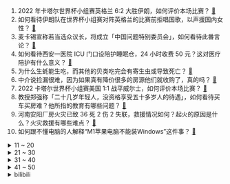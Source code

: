 1. 2022 年卡塔尔世界杯小组赛英格兰 6:2 大胜伊朗，如何评价本场比赛？ [:link:](https://www.zhihu.com/question/568020489)
2. 如何看待伊朗队在世界杯小组赛对阵英格兰的比赛前拒唱国歌，以声援国内女性？ [:link:](https://www.zhihu.com/question/568076615)
3. 麦卡锡宣称若当选众议长，将成立「中国问题特别委员会」，如何看待此番言论？ [:link:](https://www.zhihu.com/question/567979572)
4. 如何看待西安一医院 ICU 门口设陪护睡眠仓，24 小时收费 50 元？这对医疗陪护有什么意义？ [:link:](https://www.zhihu.com/question/567771577)
5. 为什么生蚝能生吃，而其他的贝类吃完会有寄生虫或导致死亡？ [:link:](https://www.zhihu.com/question/30932704)
6. 中介说捡漏很难，因为如果真有降价很多的房源他们就收购了，真的吗？ [:link:](https://www.zhihu.com/question/547108754)
7. 2022 卡塔尔世界杯小组赛美国 1:1 战平威尔士，如何评价本场比赛？ [:link:](https://www.zhihu.com/question/568031807)
8. 教授郑强称「二十几岁年轻人，没资格享受五十多岁人的待遇」，如何看待买车买房难？他所指的教育有哪些问题？ [:link:](https://www.zhihu.com/question/567972007)
9. 河南安阳厂房火灾已致 36 死 2 伤 2 失联，救援情况如何？起火的原因是什么？火灾救援有哪些难点？ [:link:](https://www.zhihu.com/question/568031673)
10. 如何跟不懂电脑的人解释“M1苹果电脑不能装Windows”这件事？ [:link:](https://www.zhihu.com/question/555492947)
<details>
<summary>11 ~ 20</summary>

11. 台媒曝大 S 起诉前夫未履行离婚协议，汪小菲回应汇款记录我都有，如何看待如今两人关系？ [:link:](https://www.zhihu.com/question/567971316)
12. 2026 年世界杯将扩军至 48 支球队，国足会不会出线呢？ [:link:](https://www.zhihu.com/question/567994926)
13. 湖北一男子出车祸后选择「私了」 6 天后突然死亡，发生车祸后应如何做？如何从法律角度进行解读？ [:link:](https://www.zhihu.com/question/567794558)
14. 矿难下，二手2080Ti的价格已经到1500了，3070还要2000多，如何选择？ [:link:](https://www.zhihu.com/question/567398570)
15. 2022 年世界杯小组赛荷兰 2:0 塞内加尔，如何评价本场比赛？荷兰队实力如何？技战术有哪些特点？ [:link:](https://www.zhihu.com/question/568031632)
16. 如何看待NGA创建的新板块“原批焚烧发电厂”？ [:link:](https://www.zhihu.com/question/567991320)
17. 常见的臭名昭著的食物有哪些？ [:link:](https://www.zhihu.com/question/474144892)
18. 乌克兰首都基辅开始停电，市长曾警告「或完全断电、断水、无供暖、无通讯」，目前当地情况如何？ [:link:](https://www.zhihu.com/question/568027674)
19. 请问单纯堆跑量可以10km跑进40min吗? [:link:](https://www.zhihu.com/question/527752956)
20. 为什么说足球比赛是一场对空间争夺的游戏？ [:link:](https://www.zhihu.com/question/310348189)
</details>
<details>
<summary>21 ~ 30</summary>

21. 奶茶店老板娘回应穿着性感被举报，称身材突出也有穿衣自由。如何看待穿衣自由？ [:link:](https://www.zhihu.com/question/567983742)
22. 同样是冰盾，原神游戏角色『莱依拉』和『迪奥娜』有什么区别？ [:link:](https://www.zhihu.com/question/567449477)
23. 脱离华为两年后的「新荣耀」，现状如何？ [:link:](https://www.zhihu.com/question/567997799)
24. 云计算到底在释放什么生产力？ [:link:](https://www.zhihu.com/question/566591527)
25. 日常炖肉，真的有必要把白沫子去掉吗？ [:link:](https://www.zhihu.com/question/502865298)
26. 诸葛亮为什么那么讨厌魏延？ [:link:](https://www.zhihu.com/question/559564580)
27. 美前财长称「轮不到我们对中国指指点点，若以『摧毁中国』为目标将非常危险」，如何看待此番言论？ [:link:](https://www.zhihu.com/question/567951291)
28. 国服魔兽世界2023年1月终止运营，玩家会涌入其他服吗？ [:link:](https://www.zhihu.com/question/567292681)
29. 王海质疑合肥产品质量监督检验研究院涉嫌出具虚假报告，工作人员称「严格按照国家标准检测」，具体情况如何？ [:link:](https://www.zhihu.com/question/567961228)
30. 目前我国有能力对特斯拉刹车失灵做出有说服力的鉴定吗? [:link:](https://www.zhihu.com/question/567080033)
</details>
<details>
<summary>31 ~ 40</summary>

31. 国务院印发《新冠肺炎疫情防控核酸检测实施办法》等文件，涉核酸检测、风险区划定，还有哪些信息值得关注？ [:link:](https://www.zhihu.com/question/567969924)
32. 有的人为什么宁愿做员工也不愿做领导？ [:link:](https://www.zhihu.com/question/550051903)
33. 为什么有许多原神玩家如此在乎强度？ [:link:](https://www.zhihu.com/question/558087242)
34. 众多世界名帅都看好35岁的梅西能率领阿根廷夺冠，真实前景如何？ [:link:](https://www.zhihu.com/question/567967183)
35. 《士兵突击》中老 A 在选拔时的训练量放在实际生活中算大吗？正常人身体能承受的住吗？ [:link:](https://www.zhihu.com/question/558750541)
36. 《原神》和《崩坏 3》是同一个世界观吗？ [:link:](https://www.zhihu.com/question/452638952)
37. 如何看待 2022 世界杯小组赛威尔士 1:1 战平美国的比赛中，利比里亚总统之子为美国破门？ [:link:](https://www.zhihu.com/question/568132110)
38. 有人说斜方肌上部难练，但为什么很多缺乏锻炼的人的上斜方肌却很发达？ [:link:](https://www.zhihu.com/question/567860781)
39. 卡塔尔世界杯正式打响，本届世界杯你最看好哪支球队夺冠？ [:link:](https://www.zhihu.com/question/567429229)
40. 英格兰中场贝林厄姆成为世界杯历史上首个进球的 00 后球员，他的未来潜力如何？ [:link:](https://www.zhihu.com/question/568024775)
</details>
<details>
<summary>41 ~ 50</summary>

41. 央行、银保监会要求因城施策实施好差别化住房信贷政策，支持刚性和改善性住房需求，会带来哪些积极作用？ [:link:](https://www.zhihu.com/question/567978349)
42. 卡塔尔世界杯阿根廷首轮将迎战沙特，沙特能否给阿根廷带来麻烦？梅西状态何如？ [:link:](https://www.zhihu.com/question/568131559)
43. 消息称美国正施压乌克兰，以确保俄乌谈判大门敞开，释放了什么信号？ [:link:](https://www.zhihu.com/question/568003721)
44. 扎波罗热核电站再遭炮击，国际原子能机构称「必须停止，是在玩火」，这将会产生哪些影响？会带来哪些后果？ [:link:](https://www.zhihu.com/question/567978289)
45. 中石化与卡塔尔能源公司签署为期 27 年的液化天然气长期购销协议，这一合作具有哪些战略意义？ [:link:](https://www.zhihu.com/question/568009749)
46. 美元指数本月已下挫逾 4%，创近 12 年以来最大单月跌幅，空头头寸升至 16 个月新高，发生了什么？ [:link:](https://www.zhihu.com/question/567989151)
47. 如何评价英雄联盟新装备心之钢？ [:link:](https://www.zhihu.com/question/567241366)
48. 如何评价电影《地狱尖兵》？ [:link:](https://www.zhihu.com/question/558898977)
49. 一个企业，现金流和利润，哪个更重要? [:link:](https://www.zhihu.com/question/564053634)
50. 美夜店枪击事件致 23 人死伤，拜登称「必须解决枪支暴力『流行病』」，美国会颁布枪支禁令吗？ [:link:](https://www.zhihu.com/question/567943466)
</details><details>
<summary>bilibili</summary>

1. 羊村（1） [:link:](//www.bilibili.com/video/BV1Xt4y1N73i)
2. 宁波.宁海食府  厨子探店¥？？ [:link:](//www.bilibili.com/video/BV1vg411v7pE)
3. 领导想不起来的那些事，你真的要提醒他。 [:link:](//www.bilibili.com/video/BV1qG4y14799)
4. 炉石主播王师傅聊网易暴雪谈崩停服 [:link:](//www.bilibili.com/video/BV1H24y117k7)
5. 伪装成零食卖给小孩？这种黑产我见一个曝一个！ [:link:](//www.bilibili.com/video/BV1i14y1H7cU)
6. 阿嚏 [:link:](//www.bilibili.com/video/BV1HG4y1Z7VE)
7. 当我第八次尝试rap [:link:](//www.bilibili.com/video/BV1EP411g7sx)
8. 音乐会返场小朋友大声喊出想听《孤勇者》，乐团接下来的操作让人破防❤️❤️ [:link:](//www.bilibili.com/video/BV1VG4y147Gb)
9. 3人23道菜，吃跑了唐老师！ [:link:](//www.bilibili.com/video/BV15P41137D4)
10. 完了！漠叔真去当岛主了？<南边的那片海>纪录片首发 [:link:](//www.bilibili.com/video/BV1f3411Z7dW)
<details>
<summary>11 ~ 20</summary>

11. 丧尸危机，我起初以为只是个笑话。 [:link:](//www.bilibili.com/video/BV1rR4y1f7Cd)
12. 神作之月！十年前的奇迹！新番时光机「2012年10月篇」 [:link:](//www.bilibili.com/video/BV1Eg411v7a1)
13. 哪些技能老师默认你会了，实际上没人告诉你。 [:link:](//www.bilibili.com/video/BV1MP4y1R7zE)
14. 疯狂社死！ 第一次带女朋友回家过夜，妈妈外婆要求睡一起... [:link:](//www.bilibili.com/video/BV14G411c7gy)
15. 闺蜜谈了帅哥我后牙槽都咬碎了 [:link:](//www.bilibili.com/video/BV1ov4y1m7m1)
16. 看海贼的和看火影的都沉默了...... [:link:](//www.bilibili.com/video/BV1D44y1Q7im)
17. 退钱哥到达卡塔尔世界杯大游轮！ [:link:](//www.bilibili.com/video/BV1y14y1H7EG)
18. 筹备5年，只为拍一张照，卖了1175w [:link:](//www.bilibili.com/video/BV1xY411o7Ee)
19. 评分7.0！风评不佳？诚实吐槽特摄电影《新奥特曼》 [:link:](//www.bilibili.com/video/BV1S24y1y7yn)
20. 蚌埠住了...哪个鬼才教你这么二创的？！ [:link:](//www.bilibili.com/video/BV15G4y1Z7q1)
</details>
<details>
<summary>21 ~ 30</summary>

21. 中国队为什么不参加世界杯 [:link:](//www.bilibili.com/video/BV18D4y1s7Tp)
22. IKUN的一天|居家幻想版 [:link:](//www.bilibili.com/video/BV1bW4y1W7Yf)
23. 【高圆圆】和我一起在海边吹吹风吧！ [:link:](//www.bilibili.com/video/BV1qg411v7F3)
24. 【没啥用科技】全新UPhone14，震撼发布！ [:link:](//www.bilibili.com/video/BV1te4y1p7Gv)
25. 这台灯，救了无数人的性命！ [:link:](//www.bilibili.com/video/BV1BD4y1s7ig)
26. 征方腊！梁山生离死别，张顺涌金门归神！《水浒传》P47 [:link:](//www.bilibili.com/video/BV14G4y147Gc)
27. 【STN快报6.5季14】把冥界当家的奎托斯会讲地狱笑话么？ [:link:](//www.bilibili.com/video/BV1YW4y1x7B9)
28. 《原神》EP - 妙狐徜徉之影 [:link:](//www.bilibili.com/video/BV1bR4y1f7P2)
29. 【梗百科】我有冰淇淋这个梗并不止看上去那么简单... [:link:](//www.bilibili.com/video/BV1gK411d7k2)
30. 红蓝铅原声手绘动漫人物全过程 [:link:](//www.bilibili.com/video/BV1mv4y117ZJ)
</details>
<details>
<summary>31 ~ 40</summary>

31. 【凤凰传奇农家乐音乐会】吃着肉夹馍唱着歌【望星辰】 [:link:](//www.bilibili.com/video/BV1Xd4y147V7)
32. 耗时2个半月！给你们做了个干净/免费的资源网站！ [:link:](//www.bilibili.com/video/BV1N24y117QE)
33. 到底还是大城市里的零食好吃 [:link:](//www.bilibili.com/video/BV1p24y117PU)
34. 挑战在纽约用20美元解决一日三餐！看看20块够不够我生存一天！ [:link:](//www.bilibili.com/video/BV1aG411c7TL)
35. 顶级理解！S13双中双打野打法即将改变整个游戏环境？ [:link:](//www.bilibili.com/video/BV1LG4y147kL)
36. 对于永琪的头我真的尽力了… [:link:](//www.bilibili.com/video/BV1LW4y1W7TN)
37. 【自制游戏】爆肝2个月，上千行代码！我做出了MC植物大战僵尸！还加入了...... [:link:](//www.bilibili.com/video/BV1xK411d7R4)
38. 警察都看懵了？ [:link:](//www.bilibili.com/video/BV1Yg411v7Kh)
39. 我宣布！班主任才配做我的朋友！ [:link:](//www.bilibili.com/video/BV1GD4y1s7gB)
40. 小学生自制爱国短剧《小英雄雨来》 [:link:](//www.bilibili.com/video/BV1X24y1y7X5)
</details>
<details>
<summary>41 ~ 50</summary>

41. ”B 站 用 户 精 神 现 状 Ⅱ “ [:link:](//www.bilibili.com/video/BV1n24y117Zz)
42. 【来看我们的演唱会】终于等到了！07+全新登场《思念是一种病》陈楚生、王栎鑫、陆虎、张远 [:link:](//www.bilibili.com/video/BV1YG411c76D)
43. 还没入口就化了 [:link:](//www.bilibili.com/video/BV1ZP4y197gF)
44. 这辈子没开炸鸡店，是我的遗憾。 [:link:](//www.bilibili.com/video/BV1M841177bV)
45. 苟且偷生 [:link:](//www.bilibili.com/video/BV1nY411o7Up)
46. 《大理寺日志2》全新OP——《意犹在》抢先听 [:link:](//www.bilibili.com/video/BV1y44y1Q7Qt)
47. 【封号斗罗】哔哩哔哩，来封我朋友的号呀！ [:link:](//www.bilibili.com/video/BV1u84y1C7w3)
48. 这玩意外面不得卖个8块8？ [:link:](//www.bilibili.com/video/BV17v4y1U728)
49. 赚了这么久的钱，一夜之间全都赔光了。  丨  流浪  09 [:link:](//www.bilibili.com/video/BV1S44y1Q7he)
50. 为什么这个通缉令是红色的 [:link:](//www.bilibili.com/video/BV1JW4y1W7pJ)
</details>
<details>
<summary>51 ~ 60</summary>

51. 修勾买菜，但是日语 [:link:](//www.bilibili.com/video/BV1Pd4y187GM)
52. 使 劲 叫 唤 ：占戈 区 [:link:](//www.bilibili.com/video/BV1KP4y1174k)
53. 【4K】这就是我们如此热爱世界杯的原因 [:link:](//www.bilibili.com/video/BV1324y117QK)
54. 害怕！我被封号了！ [:link:](//www.bilibili.com/video/BV1144y1Q7kP)
55. 鲱       鱼       罐       头 [:link:](//www.bilibili.com/video/BV19d4y147Mp)
56. 十几年前火遍全国的“网络神曲”，当年觉得是“垃圾”。现在网友表示：全是回忆啊！！ [:link:](//www.bilibili.com/video/BV1X44y1Q7Xm)
57. 假如室友关系像婆媳.... [:link:](//www.bilibili.com/video/BV1Ag411i7mA)
58. 很多宝子是因为我当时自己改词配音的《后妈茶话会》而关注我的！两年后再录一次，一样的配方，不一样的心情！但还是我最喜欢的作品～ [:link:](//www.bilibili.com/video/BV17e4y1p7DU)
59. 动作片的教科书《精 武 英 雄》 [:link:](//www.bilibili.com/video/BV1SD4y1s7bB)
60. 你尽管吃！警察叔叔那边我去解释！ [:link:](//www.bilibili.com/video/BV1yR4y1f7K5)
</details>
<details>
<summary>61 ~ 70</summary>

61. 哪个国家专克带英？【奇葩小国42】 [:link:](//www.bilibili.com/video/BV1r24y1y7r6)
62. 【原神夜店风】深 夜 邂 逅~ [:link:](//www.bilibili.com/video/BV1d8411j7xK)
63. 实测丨同品牌不同定位的产品差别有多大？ [:link:](//www.bilibili.com/video/BV1Ye4y1p7FZ)
64. 足协杯爆大冷！甘肃泾川县业余球队击败老牌强队北京国安！ [:link:](//www.bilibili.com/video/BV1pG411c7cy)
65. 【JUMP】暴雪分手，网易笑抽。 [:link:](//www.bilibili.com/video/BV1i44y1Q7XF)
66. 离谱！腾讯代理原神，改动十分良心！试玩实况 [:link:](//www.bilibili.com/video/BV1aM411C7hC)
67. 假如把《未闻花名》倒过来弹～ [:link:](//www.bilibili.com/video/BV1H84y1177p)
68. 没想被孤勇者听哭了 [:link:](//www.bilibili.com/video/BV1WG4y1Z7sd)
69. 还原《满汉全席》鬼脚七的脆皮干炒牛河！猝不及防的翻车！ [:link:](//www.bilibili.com/video/BV1nv4y1U7oX)
70. 海獭被虎鲸追杀，好在船主相助 ，这才让它逃过一劫 [:link:](//www.bilibili.com/video/BV1Ud4y147f9)
</details>
<details>
<summary>71 ~ 80</summary>

71. 首次回应！网传“圆通之子”是真的吗？500w粉能女装吗？ [:link:](//www.bilibili.com/video/BV1i44y1X7Ps)
72. 把你的头像做成手办会怎样？不止是还原！甚至还会飞？！ [:link:](//www.bilibili.com/video/BV18K411Z7VH)
73. 寄明月，但是二人转 [:link:](//www.bilibili.com/video/BV12v4y1m7TB)
74. 【预测组】3.3版本宏观预测 版本简讯+五星角色宏观预测+四星角色预测+四星武器初步预测 [:link:](//www.bilibili.com/video/BV1MW4y1W7Ei)
75. 我妹在分享这方面，是一点都不含糊 [:link:](//www.bilibili.com/video/BV1q24y1y7He)
76. 恐怖直立猿为什么恐怖？人类身体真的弱鸡？【奇怪的知识】 [:link:](//www.bilibili.com/video/BV1YD4y1s7US)
77. 这不是一个正经的辩论视频！请不要轻易点开。 [:link:](//www.bilibili.com/video/BV1BW4y1x7Tc)
78. 嬢嬢,你哄人睡觉的功夫确实了得诶 [:link:](//www.bilibili.com/video/BV1ne4y1p75D)
79. 芬兰家人被花胶鸡惊到笑不活了！狂炫十几道菜太过瘾！中式糕点简直绝了！生日中餐盛宴吃不停！ [:link:](//www.bilibili.com/video/BV1i24y1y7aK)
80. 这个把人送进医院的果实是什么？ [:link:](//www.bilibili.com/video/BV1He4y1p74x)
</details>
<details>
<summary>81 ~ 90</summary>

81. 当你和一个只会玩梗的朋友聊天，拳头硬了 [:link:](//www.bilibili.com/video/BV1o8411j7ny)
82. 求求你别玩假原神了！是兄弟就来玩这款《原海经》！ [:link:](//www.bilibili.com/video/BV1g841177QM)
83. 你们要的UP女扮男装福利来了…！Vlog [:link:](//www.bilibili.com/video/BV1Ee4y1p7Gk)
84. 他又何尝不是一个愿意守护童心的人呢 [:link:](//www.bilibili.com/video/BV14d4y1b78N)
85. 这个决定太难了！ [:link:](//www.bilibili.com/video/BV1SG4y1R7zC)
86. “你们鬼畜区没有一个正常人吗？” [:link:](//www.bilibili.com/video/BV1NW4y1x7CZ)
87. ⚡表姑在温州搞批发⚡最 骚 版 [:link:](//www.bilibili.com/video/BV1XM411k7hs)
88. 驚! ! 收到來自【杰哥的祝福】，玩具市集擺攤計畫｜謝謝B站所有好朋友們｜百萬關注 >.< [:link:](//www.bilibili.com/video/BV1tM411C7xX)
89. 「光线越强大，影子就越深沉，没有了光明就没有了黑暗」 [:link:](//www.bilibili.com/video/BV1tK411d7vw)
90. 【TF家族】《一起去做的N件事》第七件事：又见隔离日记 [:link:](//www.bilibili.com/video/BV1KK411d7Uu)
</details>
<details>
<summary>91 ~ 100</summary>

91. 地摊大爷你是懂演戏的！ [:link:](//www.bilibili.com/video/BV1XP4y197Ef)
92. 兄弟们 四级稳了 [:link:](//www.bilibili.com/video/BV1cd4y1t7iU)
93. 你以为小丑很独特，回头发现，他像不像你 #小丑 #命硬的小裴 #搞笑 [:link:](//www.bilibili.com/video/BV1Ug411v7Gs)
94. 又是谁家丢了新娘？妆面灵感源于《唐朝诡事录》 [:link:](//www.bilibili.com/video/BV1BP411g7UF)
95. 隋卞一探 |纽约时报评选的全球十大餐厅？！中餐特厨来看看到底怎么样！ [:link:](//www.bilibili.com/video/BV1AK411Z7nh)
96. 你学会了吗 [:link:](//www.bilibili.com/video/BV1VM411C7qA)
97. 【基德】翻60篇资料，为什么欧洲人今年能过冬 [:link:](//www.bilibili.com/video/BV1c84y1C782)
98. 【丧病中配】如果2077的CV来配音《赛博朋克：边缘行者》（第五话） [:link:](//www.bilibili.com/video/BV1gW4y1W7f4)
99. 你是懂突触的 [:link:](//www.bilibili.com/video/BV1Ug411v7Pj)
100. 他们的变身，看亿遍都不够！ [:link:](//www.bilibili.com/video/BV1HG4y1o77S)
</details></details>